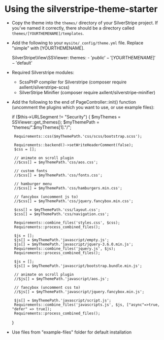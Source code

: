 # Using the silverstripe-theme-starter

 * Copy the theme into the `themes/` directory of your SilverStripe project.  If you've named it correctly, there should be a directory called `themes/[YOURTHEMENAME]/templates`.
 
 * Add the following to your `mysite/_config/theme.yml` file.  Replace "simple" with [YOURTHEMENAME].

	SilverStripe\View\SSViewer:
		themes: 
			- '$public'
			- '[YOURTHEMENAME]'
			- '$default'

 * Required Silverstripe modules:
 	- ScssPHP compiler for Silverstripe (composer require axllent/silverstripe-scss)
    - SilverStripe Minifier (composer require axllent/silverstripe-minifier)


 * Add the following to the end of PageController::init() function (uncomment the plugins which you want to use, or use example files):

 	if ($this->URLSegment != "Security") {
        $myThemes = SSViewer::get_themes();
        $myThemePath = "themes/".$myThemes[1]."/";

        Requirements::css($myThemePath.'css/scss/bootstrap.scss');

        Requirements::backend()->setWriteHeaderComment(false);
        $css = [];

        // animate on scroll plugin
        //$css[] = $myThemePath.'css/aos.css';

        // custom fonts
        //$css[] = $myThemePath.'css/fonts.css';

        // hamburger menu
        //$css[] = $myThemePath.'css/hamburgers.min.css';

        // fancybox (uncomment js to)
        //$css[] = $myThemePath.'css/jquery.fancybox.min.css';

        $css[] = $myThemePath.'css/layout.css';
        $css[] = $myThemePath.'css/navigation.css';

        Requirements::combine_files('styles.css', $css);
        Requirements::process_combined_files();

        $js = [];
        $js[] = $myThemePath.'javascript/empty.js';
        $js[] = $myThemePath.'javascript/jquery-3.6.0.min.js';
        Requirements::combine_files('jquery.js', $js);
        Requirements::process_combined_files();

        $js = [];
        $js[] = $myThemePath.'javascript/bootstrap.bundle.min.js';
        
        // animate on scroll plugin
        //$js[] = $myThemePath.'javascript/aos.js';
        
        // fancybox (uncomment css to)
        //$js[] = $myThemePath.'javascript/jquery.fancybox.min.js';

        $js[] = $myThemePath.'javascript/script.js';
        Requirements::combine_files('javascripts.js', $js, ["async"=>true, "defer" => true]);
        Requirements::process_combined_files();
    }


* Use files from "example-files" folder for default installation
